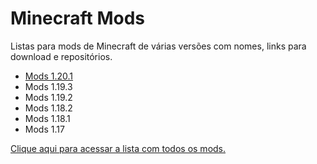 # Minecraft Mods
Listas para mods de Minecraft de várias versões com nomes, links para download e repositórios.

- [Mods 1.20.1](./Vers%C3%B5es/mods%201.20.1.md)
- Mods 1.19.3
- Mods 1.19.2
- Mods 1.18.2
- Mods 1.18.1
- Mods 1.17

[Clique aqui para acessar a lista com todos os mods.](./todosMods.md)